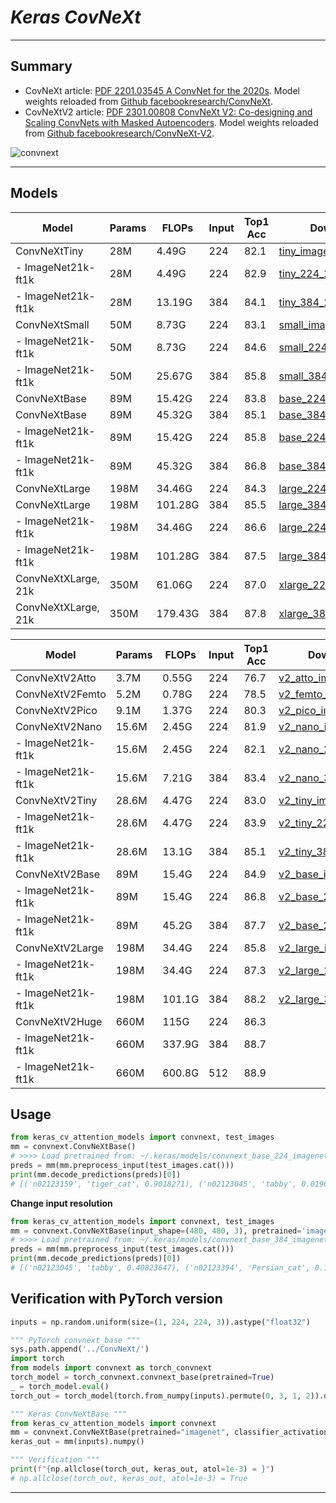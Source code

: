 # ___Keras CovNeXt___
***

## Summary
  - CovNeXt article: [PDF 2201.03545 A ConvNet for the 2020s](https://arxiv.org/pdf/2201.03545.pdf). Model weights reloaded from [Github facebookresearch/ConvNeXt](https://github.com/facebookresearch/ConvNeXt).
  - CovNeXtV2 article: [PDF 2301.00808 ConvNeXt V2: Co-designing and Scaling ConvNets with Masked Autoencoders](https://arxiv.org/pdf/2301.00808.pdf). Model weights reloaded from [Github facebookresearch/ConvNeXt-V2](https://github.com/facebookresearch/ConvNeXt-V2).

  ![convnext](https://user-images.githubusercontent.com/5744524/211191223-1d7caf96-9433-477f-99da-702a0efc37a5.png)
***

## Models
  | Model               | Params | FLOPs   | Input | Top1 Acc | Download |
  | ------------------- | ------ | ------- | ----- | -------- | -------- |
  | ConvNeXtTiny        | 28M    | 4.49G   | 224   | 82.1     | [tiny_imagenet.h5](https://github.com/leondgarse/keras_cv_attention_models/releases/download/convnext/convnext_tiny_imagenet.h5) |
  | - ImageNet21k-ft1k  | 28M    | 4.49G   | 224   | 82.9     | [tiny_224_21k.h5](https://github.com/leondgarse/keras_cv_attention_models/releases/download/convnext/convnext_tiny_224_imagenet21k-ft1k.h5) |
  | - ImageNet21k-ft1k  | 28M    | 13.19G  | 384   | 84.1     | [tiny_384_21k.h5](https://github.com/leondgarse/keras_cv_attention_models/releases/download/convnext/convnext_tiny_384_imagenet21k-ft1k.h5) |
  | ConvNeXtSmall       | 50M    | 8.73G   | 224   | 83.1     | [small_imagenet.h5](https://github.com/leondgarse/keras_cv_attention_models/releases/download/convnext/convnext_small_imagenet.h5) |
  | - ImageNet21k-ft1k  | 50M    | 8.73G   | 224   | 84.6     | [small_224_21k.h5](https://github.com/leondgarse/keras_cv_attention_models/releases/download/convnext/convnext_small_224_imagenet21k-ft1k.h5) |
  | - ImageNet21k-ft1k  | 50M    | 25.67G  | 384   | 85.8     | [small_384_21k.h5](https://github.com/leondgarse/keras_cv_attention_models/releases/download/convnext/convnext_small_384_imagenet21k-ft1k.h5) |
  | ConvNeXtBase        | 89M    | 15.42G  | 224   | 83.8     | [base_224_imagenet.h5](https://github.com/leondgarse/keras_cv_attention_models/releases/download/convnext/convnext_base_224_imagenet.h5) |
  | ConvNeXtBase        | 89M    | 45.32G  | 384   | 85.1     | [base_384_imagenet.h5](https://github.com/leondgarse/keras_cv_attention_models/releases/download/convnext/convnext_base_384_imagenet.h5) |
  | - ImageNet21k-ft1k  | 89M    | 15.42G  | 224   | 85.8     | [base_224_21k.h5](https://github.com/leondgarse/keras_cv_attention_models/releases/download/convnext/convnext_base_224_imagenet21k-ft1k.h5) |
  | - ImageNet21k-ft1k  | 89M    | 45.32G  | 384   | 86.8     | [base_384_21k.h5](https://github.com/leondgarse/keras_cv_attention_models/releases/download/convnext/convnext_base_384_imagenet21k-ft1k.h5) |
  | ConvNeXtLarge       | 198M   | 34.46G  | 224   | 84.3     | [large_224_imagenet.h5](https://github.com/leondgarse/keras_cv_attention_models/releases/download/convnext/convnext_large_224_imagenet.h5) |
  | ConvNeXtLarge       | 198M   | 101.28G | 384   | 85.5     | [large_384_imagenet.h5](https://github.com/leondgarse/keras_cv_attention_models/releases/download/convnext/convnext_large_384_imagenet.h5) |
  | - ImageNet21k-ft1k  | 198M   | 34.46G  | 224   | 86.6     | [large_224_21k.h5](https://github.com/leondgarse/keras_cv_attention_models/releases/download/convnext/convnext_large_224_imagenet21k-ft1k.h5) |
  | - ImageNet21k-ft1k  | 198M   | 101.28G | 384   | 87.5     | [large_384_21k.h5](https://github.com/leondgarse/keras_cv_attention_models/releases/download/convnext/convnext_large_384_imagenet21k-ft1k.h5) |
  | ConvNeXtXLarge, 21k | 350M   | 61.06G  | 224   | 87.0     | [xlarge_224_21k.h5](https://github.com/leondgarse/keras_cv_attention_models/releases/download/convnext/convnext_xlarge_224_imagenet21k-ft1k.h5) |
  | ConvNeXtXLarge, 21k | 350M   | 179.43G | 384   | 87.8     | [xlarge_384_21k.h5](https://github.com/leondgarse/keras_cv_attention_models/releases/download/convnext/convnext_xlarge_384_imagenet21k-ft1k.h5) |

  | Model              | Params | FLOPs  | Input | Top1 Acc | Download |
  | ------------------ | ------ | ------ | ----- | -------- | -------- |
  | ConvNeXtV2Atto     | 3.7M   | 0.55G  | 224   | 76.7     | [v2_atto_imagenet.h5](https://github.com/leondgarse/keras_cv_attention_models/releases/download/convnext/convnext_v2_atto_imagenet.h5) |
  | ConvNeXtV2Femto    | 5.2M   | 0.78G  | 224   | 78.5     | [v2_femto_imagenet.h5](https://github.com/leondgarse/keras_cv_attention_models/releases/download/convnext/convnext_v2_femto_imagenet.h5) |
  | ConvNeXtV2Pico     | 9.1M   | 1.37G  | 224   | 80.3     | [v2_pico_imagenet.h5](https://github.com/leondgarse/keras_cv_attention_models/releases/download/convnext/convnext_v2_pico_imagenet.h5) |
  | ConvNeXtV2Nano     | 15.6M  | 2.45G  | 224   | 81.9     | [v2_nano_imagenet.h5](https://github.com/leondgarse/keras_cv_attention_models/releases/download/convnext/convnext_v2_nano_imagenet.h5) |
  | - ImageNet21k-ft1k | 15.6M  | 2.45G  | 224   | 82.1     | [v2_nano_224_21k.h5](https://github.com/leondgarse/keras_cv_attention_models/releases/download/convnext/convnext_v2_nano_224_imagenet21k-ft1k.h5) |
  | - ImageNet21k-ft1k | 15.6M  | 7.21G  | 384   | 83.4     | [v2_nano_384_21k.h5](https://github.com/leondgarse/keras_cv_attention_models/releases/download/convnext/convnext_v2_nano_384_imagenet21k-ft1k.h5) |
  | ConvNeXtV2Tiny     | 28.6M  | 4.47G  | 224   | 83.0     | [v2_tiny_imagenet.h5](https://github.com/leondgarse/keras_cv_attention_models/releases/download/convnext/convnext_v2_tiny_imagenet.h5) |
  | - ImageNet21k-ft1k | 28.6M  | 4.47G  | 224   | 83.9     | [v2_tiny_224_21k.h5](https://github.com/leondgarse/keras_cv_attention_models/releases/download/convnext/convnext_v2_tiny_224_imagenet21k-ft1k.h5) |
  | - ImageNet21k-ft1k | 28.6M  | 13.1G  | 384   | 85.1     | [v2_tiny_384_21k.h5](https://github.com/leondgarse/keras_cv_attention_models/releases/download/convnext/convnext_v2_tiny_384_imagenet21k-ft1k.h5) |
  | ConvNeXtV2Base     | 89M    | 15.4G  | 224   | 84.9     | [v2_base_imagenet.h5](https://github.com/leondgarse/keras_cv_attention_models/releases/download/convnext/convnext_v2_base_imagenet.h5) |
  | - ImageNet21k-ft1k | 89M    | 15.4G  | 224   | 86.8     | [v2_base_224_21k.h5](https://github.com/leondgarse/keras_cv_attention_models/releases/download/convnext/convnext_v2_base_224_imagenet21k-ft1k.h5) |
  | - ImageNet21k-ft1k | 89M    | 45.2G  | 384   | 87.7     | [v2_base_224_21k.h5](https://github.com/leondgarse/keras_cv_attention_models/releases/download/convnext/convnext_v2_base_384_imagenet21k-ft1k.h5) |
  | ConvNeXtV2Large    | 198M   | 34.4G  | 224   | 85.8     | [v2_large_imagenet.h5](https://github.com/leondgarse/keras_cv_attention_models/releases/download/convnext/convnext_v2_large_imagenet.h5) |
  | - ImageNet21k-ft1k | 198M   | 34.4G  | 224   | 87.3     | [v2_large_224_21k.h5](https://github.com/leondgarse/keras_cv_attention_models/releases/download/convnext/convnext_v2_large_224_imagenet21k-ft1k.h5) |
  | - ImageNet21k-ft1k | 198M   | 101.1G | 384   | 88.2     | [v2_large_384_21k.h5](https://github.com/leondgarse/keras_cv_attention_models/releases/download/convnext/convnext_v2_large_384_imagenet21k-ft1k.h5) |
  | ConvNeXtV2Huge     | 660M   | 115G   | 224   | 86.3     |          |
  | - ImageNet21k-ft1k | 660M   | 337.9G | 384   | 88.7     |          |
  | - ImageNet21k-ft1k | 660M   | 600.8G | 512   | 88.9     |          |
## Usage
  ```py
  from keras_cv_attention_models import convnext, test_images
  mm = convnext.ConvNeXtBase()
  # >>>> Load pretrained from: ~/.keras/models/convnext_base_224_imagenet.h5
  preds = mm(mm.preprocess_input(test_images.cat()))
  print(mm.decode_predictions(preds)[0])
  # [('n02123159', 'tiger_cat', 0.9018271), ('n02123045', 'tabby', 0.019625964), ...]
  ```
  **Change input resolution**
  ```py
  from keras_cv_attention_models import convnext, test_images
  mm = convnext.ConvNeXtBase(input_shape=(480, 480, 3), pretrained='imagenet21k-ft1k')
  # >>>> Load pretrained from: ~/.keras/models/convnext_base_384_imagenet21k-ft1k.h5
  preds = mm(mm.preprocess_input(test_images.cat()))
  print(mm.decode_predictions(preds)[0])
  # [('n02123045', 'tabby', 0.40823647), ('n02123394', 'Persian_cat', 0.116940685), ...]
  ```
## Verification with PyTorch version
  ```py
  inputs = np.random.uniform(size=(1, 224, 224, 3)).astype("float32")

  """ PyTorch convnext_base """
  sys.path.append('../ConvNeXt/')
  import torch
  from models import convnext as torch_convnext
  torch_model = torch_convnext.convnext_base(pretrained=True)
  _ = torch_model.eval()
  torch_out = torch_model(torch.from_numpy(inputs).permute(0, 3, 1, 2)).detach().numpy()

  """ Keras ConvNeXtBase """
  from keras_cv_attention_models import convnext
  mm = convnext.ConvNeXtBase(pretrained="imagenet", classifier_activation=None)
  keras_out = mm(inputs).numpy()

  """ Verification """
  print(f"{np.allclose(torch_out, keras_out, atol=1e-3) = }")
  # np.allclose(torch_out, keras_out, atol=1e-3) = True
  ```
***
